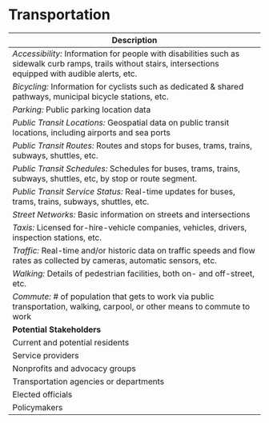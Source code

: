 # Transportation

| Description |
| --- |
| *Accessibility:*	Information for people with disabilities such as sidewalk curb ramps, trails without stairs, intersections equipped with audible alerts, etc.
|*Bicycling:*	Information for cyclists such as dedicated & shared pathways, municipal bicycle stations, etc.
| *Parking:*	Public parking location data
| *Public Transit Locations:*	Geospatial data on public transit locations, including airports and sea ports
| *Public Transit Routes:*	Routes and stops for buses, trams, trains, subways, shuttles, etc.
| *Public Transit Schedules:*	Schedules for buses, trams, trains, subways, shuttles, etc, by stop or route segment.
| *Public Transit Service Status:*	Real-time updates for buses, trams, trains, subways, shuttles, etc.
| *Street Networks:*	Basic information on streets and intersections
| *Taxis:*	Licensed for-hire-vehicle companies, vehicles, drivers, inspection stations, etc.
| *Traffic:*	Real-time and/or historic data on traffic speeds and flow rates as collected by cameras, automatic sensors, etc.
| *Walking:*	Details of pedestrian facilities, both on- and off-street, etc.
| *Commute:*	# of population that gets to work via public transportation, walking, carpool, or other means to commute to work
| **Potential Stakeholders**
| Current and potential residents
| Service providers
| Nonprofits and advocacy groups
| Transportation agencies or departments
| Elected officials
| Policymakers
